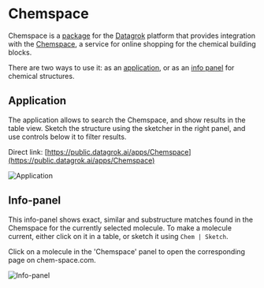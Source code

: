 # Chemspace

Chemspace is a [package](https://datagrok.ai/help/develop/develop#packages) for the [Datagrok](https://datagrok.ai)
platform that provides integration with the [Chemspace](https://chem-space.com/), a service for online
shopping for the chemical building blocks.

There are two ways to use it: as an [application](https://datagrok.ai/help/develop/how-to/build-an-app),
or as an [info panel](https://datagrok.ai/help/discover/infopanels) for chemical structures.

## Application

The application allows to search the Chemspace, and show results in the table view. Sketch the
structure using the sketcher in the right panel, and use controls below it to filter results.

Direct link: [https://public.datagrok.ai/apps/Chemspace](https://public.datagrok.ai/apps/Chemspace)

![Application](images/application.png)

## Info-panel

This info-panel shows exact, similar and substructure matches found in the Chemspace for the currently
selected molecule. To make a molecule current, either click on it in a table, or sketch it using
`Chem | Sketch`.

Click on a molecule in the 'Chemspace' panel to open the corresponding page on chem-space.com.

![Info-panel](images/info_panel.png)
